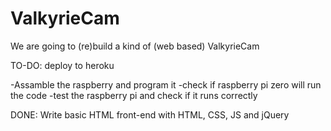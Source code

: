 # ValkyrieCam
We are going to (re)build a kind of (web based) ValkyrieCam

TO-DO:
deploy to heroku

-Assamble the raspberry and program it
  -check if raspberry pi zero will run the code
  -test the raspberry pi and check if it runs correctly

DONE:
Write basic HTML front-end with HTML, CSS, JS and jQuery
